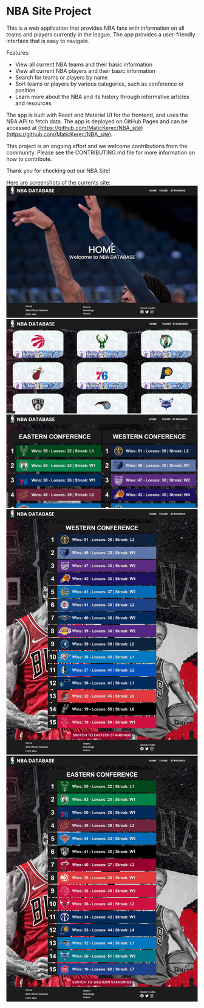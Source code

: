 # NBA Site Project

This is a web application that provides NBA fans with information on all teams and players currently in the league. The app provides a user-friendly interface that is easy to navigate.

Features:
- View all current NBA teams and their basic information
- View all current NBA players and their basic information
- Search for teams or players by name
- Sort teams or players by various categories, such as conference or position
- Learn more about the NBA and its history through informative articles and resources

The app is built with React and Material UI for the frontend, and uses the NBA API to fetch data. The app is deployed on GitHub Pages and can be accessed at [https://github.com/MaticKerec/NBA_site)(https://github.com/MaticKerec/NBA_site).

This project is an ongoing effort and we welcome contributions from the community. Please see the CONTRIBUTING.md file for more information on how to contribute.

Thank you for checking out our NBA Site!

Here are screenshots of the currents site:
![Home](nba-site/src/assets/Img/Home_screenshot.png)
![Teams](nba-site/src/assets/Img/Teams_screenshot.png)
![Standings](nba-site/src/assets/Img/Standings_screenshot.png)
![Eastern Standings](nba-site/src/assets/Img/EasternStandings.png)
![Western Standings](nba-site/src/assets/Img/WesternStandings.png)
